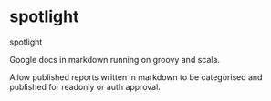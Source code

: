 spotlight
=========

spotlight

Google docs in markdown running on groovy and scala.

Allow published reports written in markdown to be categorised and published for readonly or auth approval.
